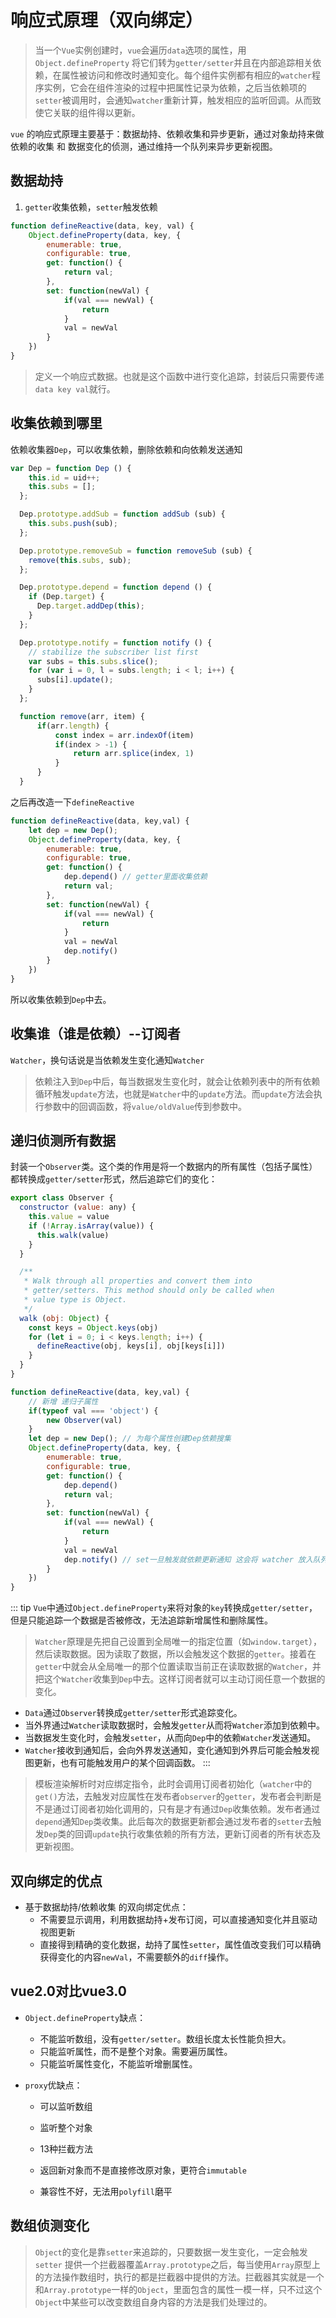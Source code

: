 # 响应式原理（双向绑定）
> 当一个`Vue`实例创建时，`vue`会遍历`data`选项的属性，用 `Object.defineProperty` 将它们转为`getter/setter`并且在内部追踪相关依赖，在属性被访问和修改时通知变化。每个组件实例都有相应的`watcher`程序实例，它会在组件渲染的过程中把属性记录为依赖，之后当依赖项的`setter`被调用时，会通知`watcher`重新计算，触发相应的监听回调。从而致使它关联的组件得以更新。

`vue` 的响应式原理主要基于：数据劫持、依赖收集和异步更新，通过对象劫持来做 依赖的收集 和 数据变化的侦测，通过维持一个队列来异步更新视图。

## 数据劫持
1. `getter`收集依赖，`setter`触发依赖
```js
function defineReactive(data, key, val) {
    Object.defineProperty(data, key, {
        enumerable: true,
        configurable: true,
        get: function() {
            return val;
        },
        set: function(newVal) {
            if(val === newVal) {
                return
            }
            val = newVal
        }
    })
}
```
> 定义一个响应式数据。也就是这个函数中进行变化追踪，封装后只需要传递`data key val`就行。

## 收集依赖到哪里
依赖收集器`Dep`，可以收集依赖，删除依赖和向依赖发送通知
```js
var Dep = function Dep () {
    this.id = uid++;
    this.subs = [];
  };

  Dep.prototype.addSub = function addSub (sub) {
    this.subs.push(sub);
  };

  Dep.prototype.removeSub = function removeSub (sub) {
    remove(this.subs, sub);
  };

  Dep.prototype.depend = function depend () {
    if (Dep.target) {
      Dep.target.addDep(this);
    }
  };

  Dep.prototype.notify = function notify () {
    // stabilize the subscriber list first
    var subs = this.subs.slice();
    for (var i = 0, l = subs.length; i < l; i++) {
      subs[i].update();
    }
  };

  function remove(arr, item) {
      if(arr.length) {
          const index = arr.indexOf(item)
          if(index > -1) {
              return arr.splice(index, 1)
          }
      }
  }
```

之后再改造一下`defineReactive`
```js
function defineReactive(data, key,val) {
    let dep = new Dep(); 
    Object.defineProperty(data, key, {
        enumerable: true,
        configurable: true,
        get: function() {
            dep.depend() // getter里面收集依赖
            return val;
        },
        set: function(newVal) {
            if(val === newVal) {
                return
            }
            val = newVal
            dep.notify()
        }
    })
}
```
所以收集依赖到`Dep`中去。

## 收集谁（谁是依赖）--订阅者
`Watcher`，换句话说是当依赖发生变化通知`Watcher`
> 依赖注入到`Dep`中后，每当数据发生变化时，就会让依赖列表中的所有依赖循环触发`update`方法，也就是`Watcher`中的`update`方法。而`update`方法会执行参数中的回调函数，将`value/oldValue`传到参数中。

## 递归侦测所有数据
封装一个`Observer`类。这个类的作用是将一个数据内的所有属性（包括子属性）都转换成`getter/setter`形式，然后追踪它们的变化：
```js
export class Observer {
  constructor (value: any) {
    this.value = value
    if (!Array.isArray(value)) {
      this.walk(value)
    }
  }

  /**
   * Walk through all properties and convert them into
   * getter/setters. This method should only be called when
   * value type is Object.
   */
  walk (obj: Object) {
    const keys = Object.keys(obj)
    for (let i = 0; i < keys.length; i++) {
      defineReactive(obj, keys[i], obj[keys[i]])
    }
  }
}

function defineReactive(data, key,val) {
    // 新增 递归子属性
    if(typeof val === 'object') {
        new Observer(val)
    }
    let dep = new Dep(); // 为每个属性创建Dep依赖搜集
    Object.defineProperty(data, key, {
        enumerable: true,
        configurable: true,
        get: function() {
            dep.depend()
            return val;
        },
        set: function(newVal) {
            if(val === newVal) {
                return
            }
            val = newVal
            dep.notify() // set一旦触发就依赖更新通知 这会将 watcher 放入队列等待下一次事件循环
        }
    })
}
```

::: tip
`Vue`中通过`Object.defineProperty`来将对象的`key`转换成`getter/setter`，但是只能追踪一个数据是否被修改，无法追踪新增属性和删除属性。

> `Watcher`原理是先把自己设置到全局唯一的指定位置（如`window.target`），然后读取数据。因为读取了数据，所以会触发这个数据的`getter`。接着在`getter`中就会从全局唯一的那个位置读取当前正在读取数据的`Watcher`，并把这个`Watcher`收集到`Dep`中去。这样订阅者就可以主动订阅任意一个数据的变化。

- `Data`通过`Observer`转换成`getter/setter`形式追踪变化。
- 当外界通过`Watcher`读取数据时，会触发`getter`从而将`Watcher`添加到依赖中。
- 当数据发生变化时，会触发`setter`，从而向`Dep`中的依赖`Watcher`发送通知。
- `Watcher`接收到通知后，会向外界发送通知，变化通知到外界后可能会触发视图更新，也有可能触发用户的某个回调函数。
:::

> 模板渲染解析时对应绑定指令，此时会调用订阅者初始化（`watcher`中的`get()`方法，去触发对应属性在发布者`observer`的`getter`，发布者会判断是不是通过订阅者初始化调用的，只有是才有通过`Dep`收集依赖。发布者通过`depend`通知`Dep`类收集。此后每次的数据更新都会通过发布者的`setter`去触发`Dep`类的回调`update`执行收集依赖的所有方法，更新订阅者的所有状态及更新视图。

## 双向绑定的优点
+ 基于数据劫持/依赖收集 的双向绑定优点：
  - 不需要显示调用，利用数据劫持+发布订阅，可以直接通知变化并且驱动视图更新
  - 直接得到精确的变化数据，劫持了属性`setter`，属性值改变我们可以精确获得变化的内容`newVal`，不需要额外的`diff`操作。

## vue2.0对比vue3.0
+ `Object.defineProperty`缺点：
  - 不能监听数组，没有`getter/setter`。数组长度太长性能负担大。
  - 只能监听属性，而不是整个对象。需要遍历属性。
  - 只能监听属性变化，不能监听增删属性。

+ `proxy`优缺点：
  - 可以监听数组
  - 监听整个对象
  - 13种拦截方法
  - 返回新对象而不是直接修改原对象，更符合`immutable`

  - 兼容性不好，无法用`polyfill`磨平

## 数组侦测变化
> `Object`的变化是靠`setter`来追踪的，只要数据一发生变化，一定会触发`setter`
提供一个拦截器覆盖`Array.prototype`之后，每当使用`Array`原型上的方法操作数组时，执行的都是拦截器中提供的方法。拦截器其实就是一个和`Array.prototype`一样的`Object`，里面包含的属性一模一样，只不过这个`Object`中某些可以改变数组自身内容的方法是我们处理过的。